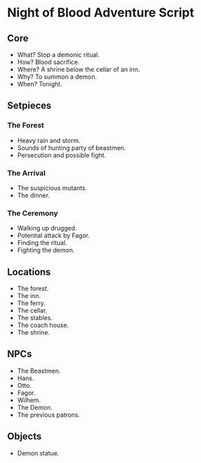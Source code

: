# Night of Blood Adventure Script

## Core

- What? Stop a demonic ritual.
- How? Blood sacrifice.
- Where? A shrine below the cellar of an inn.
- Why? To summon a demon.
- When? Tonight.

## Setpieces

### The Forest

- Heavy rain and storm.
- Sounds of hunting party of beastmen.
- Persecution and possible fight.

### The Arrival

- The suspicious mutants.
- The dinner.

### The Ceremony

- Walking up drugged.
- Potential attack by Fagor.
- Finding the ritual.
- Fighting the demon.

## Locations

- The forest.
- The inn.
- The ferry.
- The cellar.
- The stables.
- The coach house.
- The shrine.

## NPCs

- The Beastmen.
- Hans.
- Otto.
- Fagor.
- Wilhem.
- The Demon.
- The previous patrons.

## Objects

- Demon statue.

